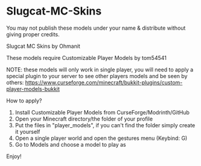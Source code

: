 # Slugcat-MC-Skins
You may not publish these models under your name & distribute without giving proper credits.

Slugcat MC Skins by Ohmanit

These models require Customizable Player Models by tom54541

NOTE: these models will only work in single player, you will need to apply a special plugin to your server to see other players models and be seen by others:
https://www.curseforge.com/minecraft/bukkit-plugins/custom-player-models-bukkit



How to apply?

1. Install Customizable Player Models from CurseForge/Modrinth/GitHub
2. Open your Minecraft directory/the folder of your profile 
3. Put the files in "player_models", if you can't find the folder simply create it yourself
4. Open a single player world and open the gestures menu (Keybind: G)
5. Go to Models and choose a model to play as

Enjoy!
